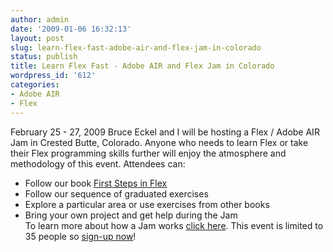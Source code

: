 ```yaml
---
author: admin
date: '2009-01-06 16:32:13'
layout: post
slug: learn-flex-fast-adobe-air-and-flex-jam-in-colorado
status: publish
title: Learn Flex Fast - Adobe AIR and Flex Jam in Colorado
wordpress_id: '612'
categories:
- Adobe AIR
- Flex
---
```


February 25 - 27, 2009 Bruce Eckel and I will be hosting a Flex / Adobe AIR
Jam in Crested Butte, Colorado. Anyone who needs to learn Flex or take their
Flex programming skills further will enjoy the atmosphere and methodology of
this event. Attendees can:

  * Follow our book [First Steps in Flex](http://www.firststepsinflex.com)
  * Follow our sequence of graduated exercises 
  * Explore a particular area or use exercises from other books 
  * Bring your own project and get help during the Jam   
To learn more about how a Jam works [click
here](http://www.mindviewinc.com/Conferences/FlexAIRJam/Index.php). This event
is limited to 35 people so [sign-up
now](http://www.mindviewinc.com/Conferences/FlexAIRJam/Index.php)!

